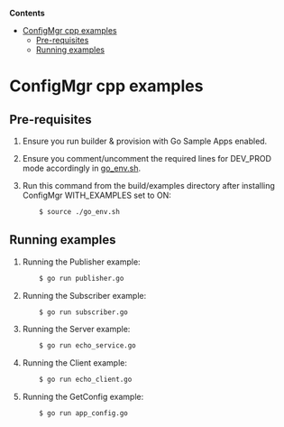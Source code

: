**Contents**

- [ConfigMgr cpp examples](#configmgr-cpp-examples)
  - [Pre-requisites](#pre-requisites)
  - [Running examples](#running-examples)


# ConfigMgr cpp examples

## Pre-requisites

1. Ensure you run builder & provision with Go Sample Apps enabled.

2. Ensure you comment/uncomment the required lines for DEV_PROD mode accordingly in [go_env.sh](go_env.sh).

3. Run this command from the build/examples directory after installing ConfigMgr WITH_EXAMPLES set to ON:

    ```sh
        $ source ./go_env.sh
    ```

## Running examples

1. Running the Publisher example:

    ```sh
        $ go run publisher.go
    ```

2. Running the Subscriber example:

    ```sh
        $ go run subscriber.go
    ```

3. Running the Server example:

    ```sh
        $ go run echo_service.go
    ```

4. Running the Client example:

    ```sh
        $ go run echo_client.go
    ```

5. Running the GetConfig example:

    ```sh
        $ go run app_config.go
    ```
